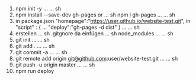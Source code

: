 1. npm init -y
... 
... 
sh
2. npm install --save-dev gh-pages
or 
...
sh
   npm i gh-pages 
...
... 
sh
3. in package.json 
"homepage":"https://user.github.io/website-test.git",
in 
"script" : {
    ...
    "deploy":"gh-pages -d dist"
} 
...
... 
sh
4. erstellen
...
sh
.gitgnore
da einfügen 
... 
sh
node_modules
...
... 
sh
5. git init 
...
... 
sh
6. git add .
...
... 
sh
7. git commit -a
...
... 
sh
8. git remote add origin git@github.com:user/website-test.git
...
... 
sh
9. git push -u origin master
...
... 
sh
10. npm run deploy
